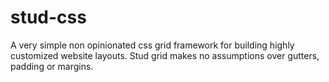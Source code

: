 # stud-css
A very simple non opinionated css grid framework for building highly customized website layouts. Stud grid makes no assumptions over gutters, padding or margins.
